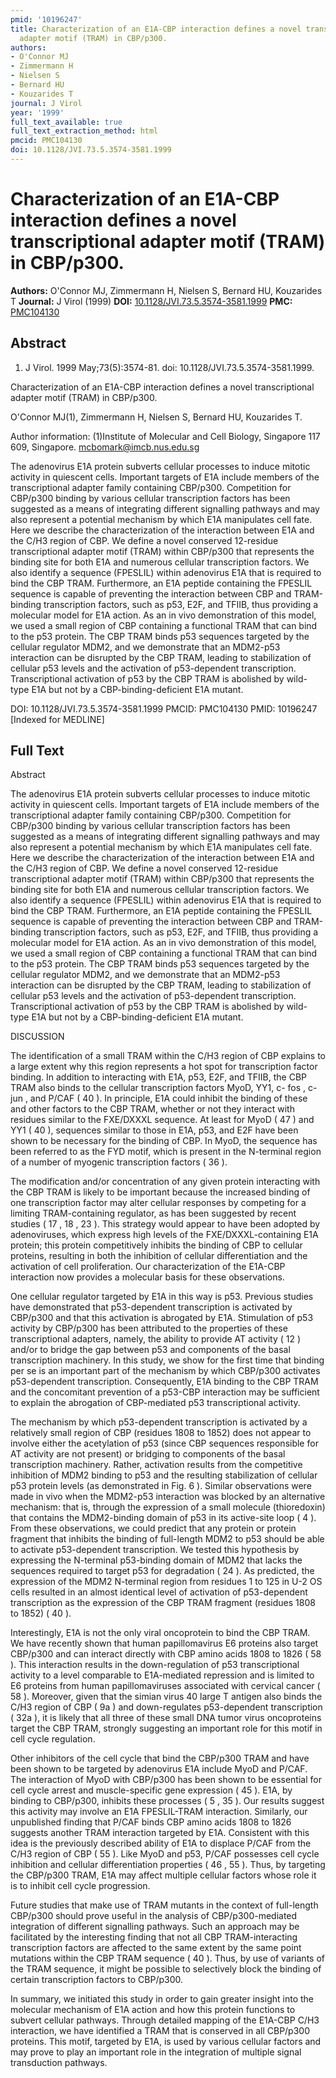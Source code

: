 ```yaml
---
pmid: '10196247'
title: Characterization of an E1A-CBP interaction defines a novel transcriptional
  adapter motif (TRAM) in CBP/p300.
authors:
- O'Connor MJ
- Zimmermann H
- Nielsen S
- Bernard HU
- Kouzarides T
journal: J Virol
year: '1999'
full_text_available: true
full_text_extraction_method: html
pmcid: PMC104130
doi: 10.1128/JVI.73.5.3574-3581.1999
---
```


# Characterization of an E1A-CBP interaction defines a novel transcriptional adapter motif (TRAM) in CBP/p300.
**Authors:** O'Connor MJ, Zimmermann H, Nielsen S, Bernard HU, Kouzarides T
**Journal:** J Virol (1999)
**DOI:** [10.1128/JVI.73.5.3574-3581.1999](https://doi.org/10.1128/JVI.73.5.3574-3581.1999)
**PMC:** [PMC104130](https://www.ncbi.nlm.nih.gov/pmc/articles/PMC104130/)

## Abstract

1. J Virol. 1999 May;73(5):3574-81. doi: 10.1128/JVI.73.5.3574-3581.1999.

Characterization of an E1A-CBP interaction defines a novel transcriptional 
adapter motif (TRAM) in CBP/p300.

O'Connor MJ(1), Zimmermann H, Nielsen S, Bernard HU, Kouzarides T.

Author information:
(1)Institute of Molecular and Cell Biology, Singapore 117 609, Singapore. 
mcbomark@imcb.nus.edu.sg

The adenovirus E1A protein subverts cellular processes to induce mitotic 
activity in quiescent cells. Important targets of E1A include members of the 
transcriptional adapter family containing CBP/p300. Competition for CBP/p300 
binding by various cellular transcription factors has been suggested as a means 
of integrating different signalling pathways and may also represent a potential 
mechanism by which E1A manipulates cell fate. Here we describe the 
characterization of the interaction between E1A and the C/H3 region of CBP. We 
define a novel conserved 12-residue transcriptional adapter motif (TRAM) within 
CBP/p300 that represents the binding site for both E1A and numerous cellular 
transcription factors. We also identify a sequence (FPESLIL) within adenovirus 
E1A that is required to bind the CBP TRAM. Furthermore, an E1A peptide 
containing the FPESLIL sequence is capable of preventing the interaction between 
CBP and TRAM-binding transcription factors, such as p53, E2F, and TFIIB, thus 
providing a molecular model for E1A action. As an in vivo demonstration of this 
model, we used a small region of CBP containing a functional TRAM that can bind 
to the p53 protein. The CBP TRAM binds p53 sequences targeted by the cellular 
regulator MDM2, and we demonstrate that an MDM2-p53 interaction can be disrupted 
by the CBP TRAM, leading to stabilization of cellular p53 levels and the 
activation of p53-dependent transcription. Transcriptional activation of p53 by 
the CBP TRAM is abolished by wild-type E1A but not by a CBP-binding-deficient 
E1A mutant.

DOI: 10.1128/JVI.73.5.3574-3581.1999
PMCID: PMC104130
PMID: 10196247 [Indexed for MEDLINE]

## Full Text

Abstract

The adenovirus E1A protein subverts cellular processes to induce mitotic activity in quiescent cells. Important targets of E1A include members of the transcriptional adapter family containing CBP/p300. Competition for CBP/p300 binding by various cellular transcription factors has been suggested as a means of integrating different signalling pathways and may also represent a potential mechanism by which E1A manipulates cell fate. Here we describe the characterization of the interaction between E1A and the C/H3 region of CBP. We define a novel conserved 12-residue transcriptional adapter motif (TRAM) within CBP/p300 that represents the binding site for both E1A and numerous cellular transcription factors. We also identify a sequence (FPESLIL) within adenovirus E1A that is required to bind the CBP TRAM. Furthermore, an E1A peptide containing the FPESLIL sequence is capable of preventing the interaction between CBP and TRAM-binding transcription factors, such as p53, E2F, and TFIIB, thus providing a molecular model for E1A action. As an in vivo demonstration of this model, we used a small region of CBP containing a functional TRAM that can bind to the p53 protein. The CBP TRAM binds p53 sequences targeted by the cellular regulator MDM2, and we demonstrate that an MDM2-p53 interaction can be disrupted by the CBP TRAM, leading to stabilization of cellular p53 levels and the activation of p53-dependent transcription. Transcriptional activation of p53 by the CBP TRAM is abolished by wild-type E1A but not by a CBP-binding-deficient E1A mutant.

DISCUSSION

The identification of a small TRAM within the C/H3 region of CBP explains to a large extent why this region represents a hot spot for transcription factor binding. In addition to interacting with E1A, p53, E2F, and TFIIB, the CBP TRAM also binds to the cellular transcription factors MyoD, YY1, c- fos , c- jun , and P/CAF ( 40 ). In principle, E1A could inhibit the binding of these and other factors to the CBP TRAM, whether or not they interact with residues similar to the FXE/DXXXL sequence. At least for MyoD ( 47 ) and YY1 ( 40 ), sequences similar to those in E1A, p53, and E2F have been shown to be necessary for the binding of CBP. In MyoD, the sequence has been referred to as the FYD motif, which is present in the N-terminal region of a number of myogenic transcription factors ( 36 ).

The modification and/or concentration of any given protein interacting with the CBP TRAM is likely to be important because the increased binding of one transcription factor may alter cellular responses by competing for a limiting TRAM-containing regulator, as has been suggested by recent studies ( 17 , 18 , 23 ). This strategy would appear to have been adopted by adenoviruses, which express high levels of the FXE/DXXXL-containing E1A protein; this protein competitively inhibits the binding of CBP to cellular proteins, resulting in both the inhibition of cellular differentiation and the activation of cell proliferation. Our characterization of the E1A-CBP interaction now provides a molecular basis for these observations.

One cellular regulator targeted by E1A in this way is p53. Previous studies have demonstrated that p53-dependent transcription is activated by CBP/p300 and that this activation is abrogated by E1A. Stimulation of p53 activity by CBP/p300 has been attributed to the properties of these transcriptional adapters, namely, the ability to provide AT activity ( 12 ) and/or to bridge the gap between p53 and components of the basal transcription machinery. In this study, we show for the first time that binding per se is an important part of the mechanism by which CBP/p300 activates p53-dependent transcription. Consequently, E1A binding to the CBP TRAM and the concomitant prevention of a p53-CBP interaction may be sufficient to explain the abrogation of CBP-mediated p53 transcriptional activity.

The mechanism by which p53-dependent transcription is activated by a relatively small region of CBP (residues 1808 to 1852) does not appear to involve either the acetylation of p53 (since CBP sequences responsible for AT activity are not present) or bridging to components of the basal transcription machinery. Rather, activation results from the competitive inhibition of MDM2 binding to p53 and the resulting stabilization of cellular p53 protein levels (as demonstrated in Fig. 6 ). Similar observations were made in vivo when the MDM2-p53 interaction was blocked by an alternative mechanism: that is, through the expression of a small molecule (thioredoxin) that contains the MDM2-binding domain of p53 in its active-site loop ( 4 ). From these observations, we could predict that any protein or protein fragment that inhibits the binding of full-length MDM2 to p53 should be able to activate p53-dependent transcription. We tested this hypothesis by expressing the N-terminal p53-binding domain of MDM2 that lacks the sequences required to target p53 for degradation ( 24 ). As predicted, the expression of the MDM2 N-terminal region from residues 1 to 125 in U-2 OS cells resulted in an almost identical level of activation of p53-dependent transcription as the expression of the CBP TRAM fragment (residues 1808 to 1852) ( 40 ).

Interestingly, E1A is not the only viral oncoprotein to bind the CBP TRAM. We have recently shown that human papillomavirus E6 proteins also target CBP/p300 and can interact directly with CBP amino acids 1808 to 1826 ( 58 ). This interaction results in the down-regulation of p53 transcriptional activity to a level comparable to E1A-mediated repression and is limited to E6 proteins from human papillomaviruses associated with cervical cancer ( 58 ). Moreover, given that the simian virus 40 large T antigen also binds the C/H3 region of CBP ( 9a ) and down-regulates p53-dependent transcription ( 32a ), it is likely that all three of these small DNA tumor virus oncoproteins target the CBP TRAM, strongly suggesting an important role for this motif in cell cycle regulation.

Other inhibitors of the cell cycle that bind the CBP/p300 TRAM and have been shown to be targeted by adenovirus E1A include MyoD and P/CAF. The interaction of MyoD with CBP/p300 has been shown to be essential for cell cycle arrest and muscle-specific gene expression ( 45 ). E1A, by binding to CBP/p300, inhibits these processes ( 5 , 35 ). Our results suggest this activity may involve an E1A FPESLIL-TRAM interaction. Similarly, our unpublished finding that P/CAF binds CBP amino acids 1808 to 1826 suggests another TRAM interaction targeted by E1A. Consistent with this idea is the previously described ability of E1A to displace P/CAF from the C/H3 region of CBP ( 55 ). Like MyoD and p53, P/CAF possesses cell cycle inhibition and cellular differentiation properties ( 46 , 55 ). Thus, by targeting the CBP/p300 TRAM, E1A may affect multiple cellular factors whose role it is to inhibit cell cycle progression.

Future studies that make use of TRAM mutants in the context of full-length CBP/p300 should prove useful in the analysis of CBP/p300-mediated integration of different signalling pathways. Such an approach may be facilitated by the interesting finding that not all CBP TRAM-interacting transcription factors are affected to the same extent by the same point mutations within the CBP TRAM sequence ( 40 ). Thus, by use of variants of the TRAM sequence, it might be possible to selectively block the binding of certain transcription factors to CBP/p300.

In summary, we initiated this study in order to gain greater insight into the molecular mechanism of E1A action and how this protein functions to subvert cellular pathways. Through detailed mapping of the E1A-CBP C/H3 interaction, we have identified a TRAM that is conserved in all CBP/p300 proteins. This motif, targeted by E1A, is used by various cellular factors and may prove to play an important role in the integration of multiple signal transduction pathways.
